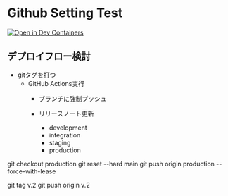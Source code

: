 # Github Setting Test

[![Open in Dev Containers](https://img.shields.io/static/v1?label=Dev%20Containers&message=Open&color=blue&logo=visualstudiocode)](https://vscode.dev/redirect?url=vscode://ms-vscode-remote.remote-containers/cloneInVolume?url=https://github.com/kaito01234/github-branching-strategy)

## デプロイフロー検討

- gitタグを打つ
    - GitHub Actions実行
        - ブランチに強制プッシュ
        - リリースノート更新



          - development
          - integration
          - staging
          - production

git checkout production
git reset --hard main
git push origin production --force-with-lease


git tag v.2
git push origin v.2
